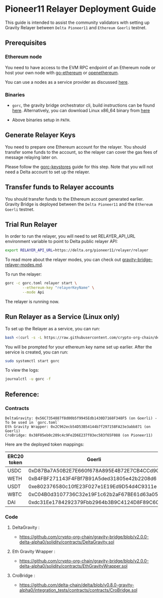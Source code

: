 

# Pioneer11 Relayer Deployment Guide

This guide is intended to assist the community validators with setting up Gravity Relayer between `Delta Pioneer11` and `Ethereum Goerli` testnet.


## Prerequisites

### Ethereum node

You need to have access to the EVM RPC endpoint of an Ethereum node or host your own node with [go-ethereum](https://github.com/ethereum/go-ethereum/) or [openethereum](https://github.com/openethereum/openethereum).

You can use a nodes as a service provider as discussed [here](https://ethereum.org/en/developers/docs/nodes-and-clients/nodes-as-a-service/).


### Binaries

- `gorc`, the gravity bridge orchestrator cli, build instructions can be found [here](gorc-build.md). Alternatively, you can download Linux x86_64 binary from [here](https://github.com/crypto-org-chain/gravity-bridge/releases/tag/v2.0.0-delta-alpha0)

- Above binaries setup in `PATH`.

## Generate Relayer Keys

You need to prepare one Ethereum account for the relayer. You should transfer some funds to the account, so the relayer can cover the gas fees of message relaying later on.

Please follow the [gorc-keystores](gorc-keystores.md) guide for this step. Note that you will not need a Delta account to set up the relayer.

## Transfer funds to Relayer accounts

You should transfer funds to the Ethereum account generated earlier. Gravity Bridge is deployed between the `Delta Pioneer11` and the `Ethereum Goerli` testnet.


## Trial Run Relayer

In order to run the relayer, you will need to set RELAYER_API_URL environment variable to point to Delta public relayer API:

```bash
export RELAYER_API_URL=https://delta.org/pioneer11/relayer/relayer
```

To read more about the relayer modes, you can check out [gravity-bridge-relayer-modes.md](gravity-bridge-relayer-modes.md).

To run the relayer:

```bash
gorc -c gorc.toml relayer start \
		--ethereum-key "relayerKeyName" \
		--mode Api
```

The relayer is running now.

## Run Relayer as a Service (Linux only)

To set up the Relayer as a service, you can run:

```bash
bash <(curl -s -L https://raw.githubusercontent.com/crypto-org-chain/delta/main/docs/gravity-bridge/systemd/setup-gorc-service.sh) -t relayer
```

You will be prompted for your ethereum key name set up earlier. After the service is created, you can run:

```bash
sudo systemctl start gorc
```

To view the logs:

```bash
journalctl -u gorc -f
```

## Reference:

### Contracts

```
DeltaGravity: 0x56C7354887f8d00b5f9945Edb1430D7168F348F5 (on Goerli) - To be used in `gorc.toml`
Eth Gravity Wrapper: 0x2C962ecb54D53B54144b7f297158FA23e3abb871 (on Goerli)
CroBridge: 0x38F05eb0c209c4c9Fe2D6E237f03ec503f65F088 (on Pioneer11)
```

Here are the deployed token mappings:

| ERC20 token | Goerli  | Pioneer11  |
| ------- | --- | --- |
| USDC | 0xD87Ba7A50B2E7E660f678A895E4B72E7CB4CCd9C | 0x8a8DfedBF6650737DFf63c2f455ecC54AcEcF197 |
| WETH | 0xB4FBF271143F4FBf7B91A5ded31805e42b2208d6 | 0x17774909725bA203B8501C1DEb22F2495584197e |
| USDT | 0xe802376580c10fE23F027e1E19Ed9D54d4C9311e | 0xA5e7cD85b15586ecb8DA34AcEE42FF83ABcB555b |
| WBTC | 0xC04B0d3107736C32e19F1c62b2aF67BE61d63a05 | 0x7825cB7feEAD896241f748c89550F3D01AF51e48 |
| DAI  | 0xdc31Ee1784292379Fbb2964b3B9C4124D8F89C60 | 0x71339a9C403383c3E18712130615d369Ff9a7124 |

### Code

1. DeltaGravity :
   - https://github.com/crypto-org-chain/gravity-bridge/blob/v2.0.0-delta-alpha0/solidity/contracts/DeltaGravity.sol

2. Eth Gravity Wrapper :
   -  https://github.com/crypto-org-chain/gravity-bridge/blob/v2.0.0-delta-alpha0/solidity/contracts/EthGravityWrapper.sol

3. CroBridge :
   - https://github.com/delta-chain/delta/blob/v0.8.0-gravity-alpha0/integration_tests/contracts/contracts/CroBridge.sol

